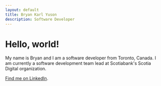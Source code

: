 ```yaml
---
layout: default
title: Bryan Karl Yuson
description: Software Developer
---
```


# Hello, world! 

My name is Bryan and I am a software developer from Toronto, Canada. I am currently a software development team lead at Scotiabank's Scotia Digital organization.

[Find me on LinkedIn](https://www.linkedin.com/in/bryankarl/).